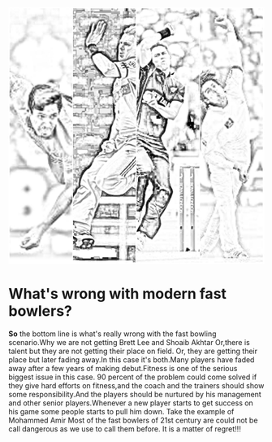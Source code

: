 ![hhh](143.jpg)
# What's wrong with modern fast bowlers?
**So** the bottom line is what's really wrong with the fast bowling scenario.Why we are not getting Brett Lee and Shoaib Akhtar Or,there is talent but they are not getting their place on field. Or, they are getting their place but later fading away.In this case it's both.Many players have faded away after a few years of making debut.Fitness is one of the serious biggest issue in this case. 90 percent of the problem could come solved if they give hard efforts on fitness,and the coach and the trainers should show some responsibility.And the players should be nurtured by his management and other senior players.Whenever a new player starts to get success on his game some people starts to pull him down. Take the example of Mohammed Amir Most of the fast bowlers of 21st century are could not be call dangerous as we use to call them before.
It is a matter of regret!!!

